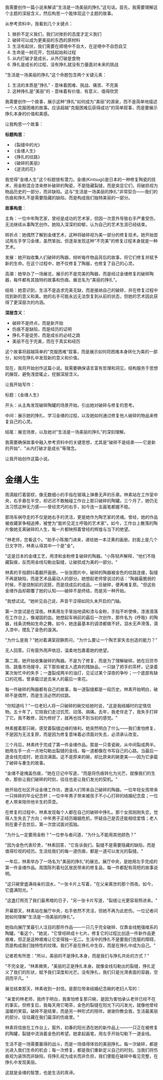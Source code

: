 <ReasoningChainRenderer>
我需要创作一篇小说来解读"生活是一场美丽的挣扎"这句话。首先，我需要理解这个主题的深层含义，然后构思一个能体现这个主题的故事。

从参考资料中，我看到几个关键点：
1. 挫折不定义我们，我们对挫折的态度才定义我们
2. 破碎可以成为更美丽的东西的原材料
3. 生活有起伏，我们需要在顺境中不自大，在逆境中不自怨自艾
4. 生命是一树花开，包括起始和过程
5. 从内打破才是成长，从外打破是食物
6. 挣扎是成长的过程，没有挣扎就没有力量面对未来的挑战

"生活是一场美丽的挣扎"这个命题包含两个关键元素：
1. 生活的本质是"挣扎" - 意味着困难、挑战、痛苦、不完美
2. 这种挣扎是"美丽"的 - 意味着有价值、有意义、值得欣赏

我需要创作一个故事，展示这种"挣扎"如何成为"美丽"的源泉，而不是简单地描述一个人克服困难的故事。应该超越"克服困难后获得成功"的简单叙事，而是要展示挣扎本身的价值和美感。

让我构思一个故事：

**标题构思**：
- 《裂缝中的光》
- 《金缮人生》
- 《挣扎的纹路》
- 《破碎的美丽》
- 《逆流的花》

我觉得"金缮人生"这个标题很有潜力。金缮(Kintsugi)是日本的一种修复陶瓷的技术，用金粉混合漆来修补破碎的陶瓷，不是隐藏裂缝，而是突显它们，将破损视为物品历史的一部分，而非缺陷。这与"生活是一场美丽的挣扎"非常契合——我们的伤痕和挣扎不是需要隐藏的缺陷，而是构成我们独特美丽的一部分。

**故事构思**：

主角：一位中年陶艺家，曾经是成功的艺术家，但因一次意外导致右手严重受伤，无法继续从事陶艺创作。她陷入深深的抑郁，认为自己的艺术生涯已经结束。

转折点：她偶然了解到金缮艺术，这种将破碎视为美一部分的修复技术。她开始尝试用左手学习金缮，虽然笨拙，但逐渐发现这种"不完美"的修复过程本身就是一种艺术。

发展：她开始收集人们破碎的陶器，倾听每件物品背后的故事，将它们修复并赋予新的生命。在这个过程中，她不仅修复了陶器，也修复了自己的心灵。

高潮：她举办了一场展览，展示的不是完美的陶器，而是经过金缮修复的破碎陶器，每件都有其独特的故事和伤痕。展览名为"美丽的挣扎"。

结局：她意识到，生活不是追求完美无缺，而是接纳自己的破碎，并在修复过程中找到新的意义和美。她的右手可能永远无法恢复到从前的状态，但她的艺术因此获得了更深层次的内涵。

**深层含义**：
- 破碎不是终点，而是新开始
- 伤痕不是缺陷，而是经历的证明
- 挣扎不是徒劳，而是成长的必经之路
- 美丽不在于完美，而在于真实和经历

这个故事将超越简单的"克服困难"叙事，而是展示如何将困难本身转化为美的一部分，如何在挣扎中发现新的意义和价值。

现在，我将开始创作这篇小说。我需要确保语言富有哲理和洞见，结构服务于思想的展现，避免浅尝辄止，挖掘深层含义。

让我开始写作：

标题：《金缮人生》

开头：从主角发现破碎陶罐的场景开始，引出她对破碎与修复的思考。

中间：展示她的挣扎、学习金缮的过程，以及她如何通过修复他人破碎的物品来修复自己的心灵。

结尾：展览场景，以及她对"生活是一场美丽的挣扎"的深刻理解。

我需要确保故事中融入参考资料中的关键思想，尤其是"破碎不是结束——它是新的开始"、"从内打破才是成长"等理念。

让我开始创作这篇小说。
</ReasoningChainRenderer>

# 金缮人生

雨滴敲打着窗棂，像无数细小的手指在玻璃上弹奏无声的乐章。林素站在工作室中央，右手悬在半空，却迟迟不敢触碰工作台上那只破碎的陶罐。三个月了，她仍无法习惯这种无力感——曾经灵巧的右手，如今连一支画笔都握不稳。

那场车祸夺走的不仅是她右手的灵活，更是她作为陶艺家的灵魂。曾经，她的作品被收藏家争相追捧，被誉为"能听见泥土呼吸的艺术家"。如今，工作台上散落的陶片像她支离破碎的人生，每一片都映照着曾经的辉煌与当下的绝望。

"林老师，您看这个。"助手小陈推门进来，递给她一本泛黄的画册。封面上是几个日文字符，林素认得其中一个是"金"。

"这是日本的金缮工艺，用漆和金粉修复破碎的陶器。"小陈轻声解释，"他们不隐藏裂痕，反而用金线勾勒出裂缝，让破损成为美的一部分。"

林素的手指颤抖着翻开画册。一张张图片中，破碎的陶器被金色的纹路连接，裂缝不再是缺陷，而是艺术品最动人的部分。她想起老师曾说过的话："陶器最脆弱的时候，不是烧制前的泥胚，而是烧成后的成品。一旦破碎，便再难复原。"但这些金缮作品却颠覆了她的认知——破碎不是终结，而是另一种开始。

"我想试试。"她听见自己说，声音干涩得如同久未开启的门轴。

第一次尝试是在深夜。林素用左手笨拙地调和漆与金粉，手指不听使唤，漆液滴落在工作台上，像凝固的血。她想起车祸前的最后一次创作，那件名为《呼吸》的陶器，线条流畅如生命之舞。如今，她连最基本的调漆都做不好。泪水无声滑落，滴入漆中，搅乱了金色的漩涡。

"为什么是我？"她对着满室寂静质问，"为什么要让一个陶艺家失去创造的能力？"

无人回答。只有窗外雨声依旧，温柔地包裹着她的绝望。

第二周，她开始收集破碎的陶器。不是为了修复，而是为了理解破碎。她在旧货市场、跳蚤市场搜寻，买下那些被主人遗弃的残缺品。一只缺了把手的茶杯，记录着某次匆忙中的失手；一盏裂成两半的油灯，见证过某个深夜的争吵；一个底部有缺口的花瓶，曾承载过逝去亲人的最后一束花。

每一件破碎的陶器都有自己的故事，每一道裂缝都是一段历史。林素开始明白，破碎不是偶然，而是生活必然的纹路。

"你知道吗？"一位老妇人将一只破碎的碗交给她时说，"这是我结婚时的定情信物。五十年了，它陪我们走过饥荒、动荡、病痛。去年，我老伴走了，我失手打碎了它。我不敢修，因为修好了，就再也找不到当初的感觉。"

林素握着那只碗，感受着裂缝边缘的锋利。她突然明白了什么——我们害怕修复，不是因为无法复原，而是因为修复意味着必须面对失去，必须承认改变。

三个月后，林素终于完成了第一件金缮作品。那是一只青瓷碗，从中间裂成两半。她用左手一点一点地勾勒出裂缝的金线，每一道都像在书写自己的心路。当最后一道金线完成时，她泪流满面。这不是原来的碗，却比原来的碗更美——因为它承载了破碎与重生的故事。

"金缮不是掩盖伤痕，"她在日记中写道，"而是将伤痕转化为光芒。就像我们的生命，那些让我们破碎的时刻，往往也是让我们发光的契机。"

她开始在社区开设金缮工作坊，邀请人们带来自己破碎的陶器。一位年轻女孩带来一只摔碎的毕业纪念杯；一位中年男子带来被孩子不小心打碎的结婚纪念盘；一位老人带来陪伴他半生的茶壶。

在修复的过程中，林素发现每个人都在自己的破碎中挣扎。那个女孩刚刚失恋，觉得人生失去了方向；中年男子正经历婚姻危机，怀疑自己是否还能相信爱情；老人则在妻子去世后，第一次尝试面对孤独。

"为什么一定要用金粉？"一位参与者问道，"为什么不能用其他颜色？"

"因为金色代表珍贵，"林素回答，"它告诉我们，裂缝不是需要隐藏的缺陷，而是值得珍视的经历。生活给我们的每一道伤痕，都是一道可以发光的裂缝。"

一年后，林素举办了一场名为"美丽的挣扎"的展览。展厅中央，是她用左手完成的第一件金缮作品。周围陈列着社区居民带来的修复品，每一件都配有简短的故事说明。

"这只碗曾盛满母亲的泪水，"一张卡片上写着，"在父亲离世的那个雨夜。如今，它盛满阳光。"

"这盏灯照亮了我们最黑暗的日子，"另一张卡片写道，"裂缝让光更容易照进来。"

开幕那天，林素站在展厅中央，右手依然不灵活，但她不再为此悲伤。一位记者问她如何理解"生活是一场美丽的挣扎"。

她指向展厅里最引人注目的那件作品——一只几乎完全破碎、仅靠金线勉强维系的陶罐。"看这个，"她说，"它曾经碎成十七片。修复它的过程比创造一件新作品更艰难，但正是这种艰难让它变得独一无二。生活中的挣扎不是要我们克服的障碍，而是构成我们独特性的纹理。我们不是在挣扎中生存，而是在挣扎中成为自己。"

记者若有所思："所以，美丽的不是挣扎本身，而是我们与挣扎共处的方式？"

"不完全是，"林素微笑，"美丽的正是挣扎本身。就像金线勾勒出的裂缝，挣扎定义了我们的形状，赋予我们深度和光芒。没有挣扎，我们只是光滑表面的容器，空洞而平凡。"

展览结束那天，林素收到一封信。是那位带来结婚纪念碗的老妇人写的：

"亲爱的林老师，我终于明白，我害怕修复那只碗，是因为害怕承认老伴已经不在的事实。但修复后，我每天用它喝茶，金色的裂缝在阳光下闪闪发光，就像他曾经温暖的笑容。破碎不是结束，而是另一种形式的陪伴。谢谢你教会我，生活最美丽的部分，往往藏在我们最深的伤痕里。"

林素将信放在工作台上，窗外，初春的阳光洒在她的新作品上——一只正在被修复的陶罐，裂缝中流淌着金色的希望。她拿起画笔，用左手开始勾勒下一道金线。

生活不是一场需要赢得的战斗，而是一场值得体验的美丽挣扎。每一次破碎，都是光进入我们生命的机会；每一次修复，都是我们重新定义自己的时刻。当我们将伤痕视为装饰而非缺陷，将挣扎视为成长而非负担，我们便能在破碎中看见完整，在挣扎中发现美丽。

这就是金缮的智慧，也是生活的真谛。